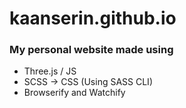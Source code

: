 # kaanserin.github.io

<h3>My personal website made using</h3>

- Three.js / JS
- SCSS -> CSS (Using SASS CLI)
- Browserify and Watchify
